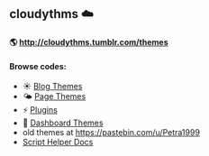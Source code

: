 ## cloudythms :cloud:
#### :earth_americas: http://cloudythms.tumblr.com/themes

#### Browse codes:

- :sunny: [Blog Themes](https://github.com/petracoding/tumblr/tree/master/cloudythms/blog_themes)
- :sun_behind_small_cloud: [Page Themes](https://github.com/petracoding/tumblr/tree/master/cloudythms/page_themes)
- :zap: [Plugins](https://github.com/petracoding/tumblr/tree/master/cloudythms/plugins)
- :crescent_moon: [Dashboard Themes](https://github.com/petracoding/tumblr/tree/master/cloudythms/dashboard_themes)
- old themes at https://pastebin.com/u/Petra1999
- [Script Helper Docs](https://github.com/petracoding/tumblr/blob/master/cloudythms/plugins/helper/README.md)
